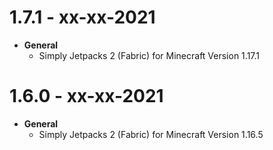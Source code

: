 # 1.7.1 - xx-xx-2021
- **General**
  - Simply Jetpacks 2 (Fabric) for Minecraft Version 1.17.1

# 1.6.0 - xx-xx-2021
- **General**
  - Simply Jetpacks 2 (Fabric) for Minecraft Version 1.16.5